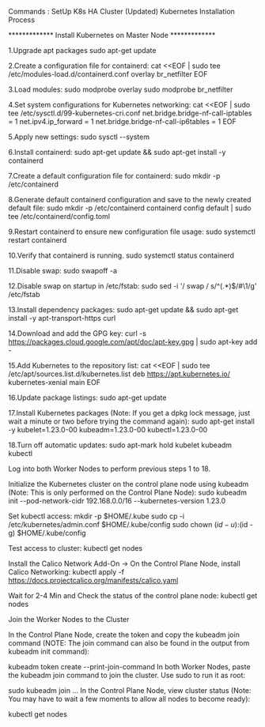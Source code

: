 Commands : SetUp K8s HA Cluster (Updated)
Kubernetes Installation Process


************* Install Kubernetes on Master Node *************

1.Upgrade apt packages
sudo apt-get update

2.Create a configuration file for containerd:
cat <<EOF | sudo tee /etc/modules-load.d/containerd.conf
overlay
br_netfilter
EOF

3.Load modules:
sudo modprobe overlay
sudo modprobe br_netfilter


4.Set system configurations for Kubernetes networking:
cat <<EOF | sudo tee /etc/sysctl.d/99-kubernetes-cri.conf
net.bridge.bridge-nf-call-iptables = 1
net.ipv4.ip_forward = 1
net.bridge.bridge-nf-call-ip6tables = 1
EOF


5.Apply new settings:
sudo sysctl --system

6.Install containerd:
sudo apt-get update && sudo apt-get install -y containerd


7.Create a default configuration file for containerd:
sudo mkdir -p /etc/containerd


8.Generate default containerd configuration and save to the newly created default file:
sudo mkdir -p /etc/containerd
containerd config default | sudo tee /etc/containerd/config.toml


9.Restart containerd to ensure new configuration file usage:
sudo systemctl restart containerd


10.Verify that containerd is running.
sudo systemctl status containerd


11.Disable swap:
sudo swapoff -a


12.Disable swap on startup in /etc/fstab:
sudo sed -i '/ swap / s/^\(.*\)$/#\1/g' /etc/fstab


13.Install dependency packages:
sudo apt-get update && sudo apt-get install -y apt-transport-https curl


14.Download and add the GPG key:
curl -s https://packages.cloud.google.com/apt/doc/apt-key.gpg | sudo apt-key add -


15.Add Kubernetes to the repository list:
cat <<EOF | sudo tee /etc/apt/sources.list.d/kubernetes.list
deb https://apt.kubernetes.io/ kubernetes-xenial main
EOF


16.Update package listings:
sudo apt-get update


17.Install Kubernetes packages (Note: If you get a dpkg lock message, just wait a minute or two before trying the command again):
sudo apt-get install -y kubelet=1.23.0-00 kubeadm=1.23.0-00 kubectl=1.23.0-00


18.Turn off automatic updates:
sudo apt-mark hold kubelet kubeadm kubectl

Log into both Worker Nodes to perform previous steps 1 to 18.

Initialize the Kubernetes cluster on the control plane node using kubeadm (Note: This is only performed on the Control Plane Node):
sudo kubeadm init --pod-network-cidr 192.168.0.0/16 --kubernetes-version 1.23.0


Set kubectl access:
mkdir -p $HOME/.kube
sudo cp -i /etc/kubernetes/admin.conf $HOME/.kube/config
sudo chown $(id -u):$(id -g) $HOME/.kube/config

Test access to cluster:
kubectl get nodes

Install the Calico Network Add-On -> On the Control Plane Node, install Calico Networking:
kubectl apply -f https://docs.projectcalico.org/manifests/calico.yaml


Wait for 2-4 Min and Check the status of the control plane node:
kubectl get nodes


Join the Worker Nodes to the Cluster

In the Control Plane Node, create the token and copy the kubeadm join command (NOTE: The join command can also be found in the output from kubeadm init command):

kubeadm token create --print-join-command
In both Worker Nodes, paste the kubeadm join command to join the cluster. Use sudo to run it as root:

sudo kubeadm join ...
In the Control Plane Node, view cluster status (Note: You may have to wait a few moments to allow all nodes to become ready):

kubectl get nodes
